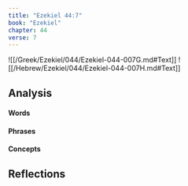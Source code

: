 ```yaml
---
title: "Ezekiel 44:7"
book: "Ezekiel"
chapter: 44
verse: 7
---
```

![[/Greek/Ezekiel/044/Ezekiel-044-007G.md#Text]]
![[/Hebrew/Ezekiel/044/Ezekiel-044-007H.md#Text]]

## Analysis

#### Words

#### Phrases

#### Concepts

## Reflections
